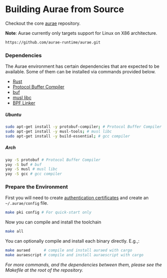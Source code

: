 # Building Aurae from Source

Checkout the core [aurae](https://github.com/aurae-runtime/aurae) repository.

**Note**: Aurae currently only targets support for Linux on X86 architecture.

```bash 
https://github.com/aurae-runtime/aurae.git
```

### Dependencies

The Aurae environment has certain dependencies that are expected to be available. Some of them can be installed via
commands provided below.

- [Rust](https://rustup.rs)
- [Protocol Buffer Compiler](https://grpc.io/docs/protoc-installation/)
- [buf](https://docs.buf.build/installation)
- [musl libc](https://musl.libc.org)
- [BPF Linker](https://github.com/aya-rs/bpf-linker)


##### Ubuntu

```bash
sudo apt-get install -y protobuf-compiler; # Protocol Buffer Compiler
sudo apt-get install -y musl-tools; # musl libc
sudo apt-get install -y build-essential; # gcc compiler
```

##### Arch

```bash
yay -S protobuf # Protocol Buffer Compiler
yay -S buf # buf
yay -S musl # musl libc 
yay -S gcc # gcc compiler
```

### Prepare the Environment

First you will need to create [authentication certificates](/certs) and create an `~/.aurae/config` file.

```bash 
make pki config # For quick-start only
```

Now you can compile and install the toolchain

```bash 
make all
```

You can optionally compile and install each binary directly. E.g.,:

```bash 
make auraed      # compile and install auraed with cargo
make auraescript # compile and install auraescript with cargo
```

*For more commands, and the dependencies between them, please see the Makefile at the root of the repository.*